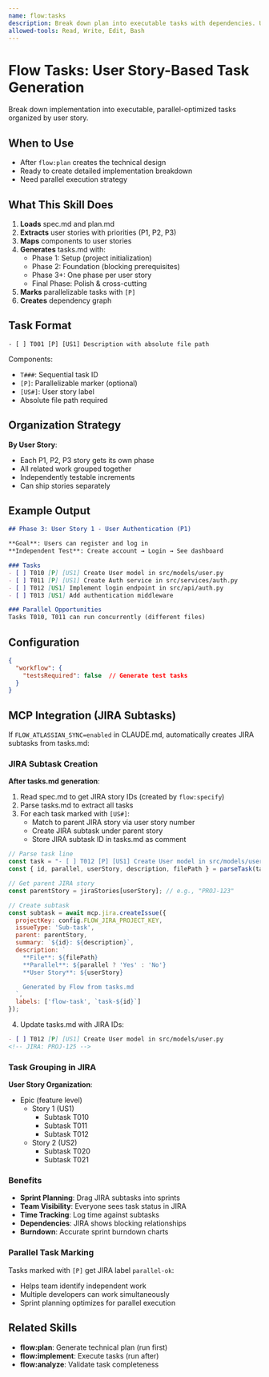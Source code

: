 ```yaml
---
name: flow:tasks
description: Break down plan into executable tasks with dependencies. Use when: 1) Technical plan complete and ready for implementation, 2) Need structured task list with priorities, 3) Identifying parallel work opportunities, 4) Creating JIRA subtasks. Generates tasks.md with T### IDs and [P] parallelization markers.
allowed-tools: Read, Write, Edit, Bash
---
```


# Flow Tasks: User Story-Based Task Generation

Break down implementation into executable, parallel-optimized tasks organized by user story.

## When to Use

- After `flow:plan` creates the technical design
- Ready to create detailed implementation breakdown
- Need parallel execution strategy

## What This Skill Does

1. **Loads** spec.md and plan.md
2. **Extracts** user stories with priorities (P1, P2, P3)
3. **Maps** components to user stories
4. **Generates** tasks.md with:
   - Phase 1: Setup (project initialization)
   - Phase 2: Foundation (blocking prerequisites)
   - Phase 3+: One phase per user story
   - Final Phase: Polish & cross-cutting
5. **Marks** parallelizable tasks with `[P]`
6. **Creates** dependency graph

## Task Format

```
- [ ] T001 [P] [US1] Description with absolute file path
```

Components:
- `T###`: Sequential task ID
- `[P]`: Parallelizable marker (optional)
- `[US#]`: User story label
- Absolute file path required

## Organization Strategy

**By User Story**:
- Each P1, P2, P3 story gets its own phase
- All related work grouped together
- Independently testable increments
- Can ship stories separately

## Example Output

```markdown
## Phase 3: User Story 1 - User Authentication (P1)

**Goal**: Users can register and log in
**Independent Test**: Create account → Login → See dashboard

### Tasks
- [ ] T010 [P] [US1] Create User model in src/models/user.py
- [ ] T011 [P] [US1] Create Auth service in src/services/auth.py
- [ ] T012 [US1] Implement login endpoint in src/api/auth.py
- [ ] T013 [US1] Add authentication middleware

### Parallel Opportunities
Tasks T010, T011 can run concurrently (different files)
```

## Configuration

```json
{
  "workflow": {
    "testsRequired": false  // Generate test tasks
  }
}
```

## MCP Integration (JIRA Subtasks)

If `FLOW_ATLASSIAN_SYNC=enabled` in CLAUDE.md, automatically creates JIRA subtasks from tasks.md:

### JIRA Subtask Creation

**After tasks.md generation**:
1. Read spec.md to get JIRA story IDs (created by `flow:specify`)
2. Parse tasks.md to extract all tasks
3. For each task marked with `[US#]`:
   - Match to parent JIRA story via user story number
   - Create JIRA subtask under parent story
   - Store JIRA subtask ID in tasks.md as comment

```javascript
// Parse task line
const task = "- [ ] T012 [P] [US1] Create User model in src/models/user.py";
const { id, parallel, userStory, description, filePath } = parseTask(task);

// Get parent JIRA story
const parentStory = jiraStories[userStory]; // e.g., "PROJ-123"

// Create subtask
const subtask = await mcp.jira.createIssue({
  projectKey: config.FLOW_JIRA_PROJECT_KEY,
  issueType: 'Sub-task',
  parent: parentStory,
  summary: `${id}: ${description}`,
  description: `
    **File**: ${filePath}
    **Parallel**: ${parallel ? 'Yes' : 'No'}
    **User Story**: ${userStory}

    Generated by Flow from tasks.md
  `,
  labels: ['flow-task', `task-${id}`]
});
```

4. Update tasks.md with JIRA IDs:
```markdown
- [ ] T012 [P] [US1] Create User model in src/models/user.py
<!-- JIRA: PROJ-125 -->
```

### Task Grouping in JIRA

**User Story Organization**:
- Epic (feature level)
  - Story 1 (US1)
    - Subtask T010
    - Subtask T011
    - Subtask T012
  - Story 2 (US2)
    - Subtask T020
    - Subtask T021

### Benefits

- **Sprint Planning**: Drag JIRA subtasks into sprints
- **Team Visibility**: Everyone sees task status in JIRA
- **Time Tracking**: Log time against subtasks
- **Dependencies**: JIRA shows blocking relationships
- **Burndown**: Accurate sprint burndown charts

### Parallel Task Marking

Tasks marked with `[P]` get JIRA label `parallel-ok`:
- Helps team identify independent work
- Multiple developers can work simultaneously
- Sprint planning optimizes for parallel execution

## Related Skills

- **flow:plan**: Generate technical plan (run first)
- **flow:implement**: Execute tasks (run after)
- **flow:analyze**: Validate task completeness
